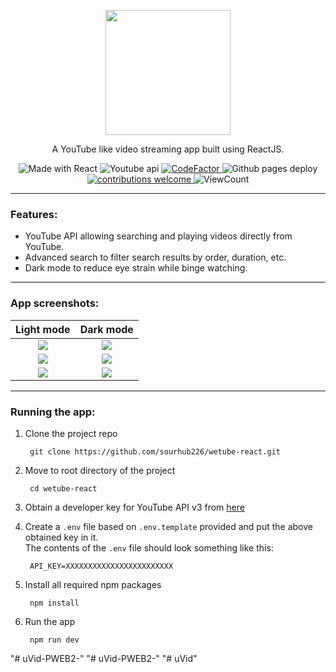 [<p align="center"><img src="app-logo.svg" width="200"></p>](https://sourhub226.github.io/wetube-react/)
<p align="center"> A YouTube like video streaming app built using ReactJS.</p>

<!-- Badges -->
<p align="center">
        <img src="https://img.shields.io/badge/React-20232A?style=flat&logo=react&logoColor=61DAFB" alt="Made with React">
        <img src="https://img.shields.io/static/v1?label=Youtube%20API&message=v3&color=white&labelColor=ff0000&logo=youtube" alt="Youtube api">      
        <a href="https://www.codefactor.io/repository/github/sourhub226/wetube-react">
                <img src="https://www.codefactor.io/repository/github/sourhub226/wetube-react/badge" alt="CodeFactor">
        </a>
        <img src="https://github.com/sourhub226/wetube-react/actions/workflows/main.yml/badge.svg" alt="Github pages deploy">
        <a href="https://github.com/sourhub226/wetube-react/issues">
                <img src="https://img.shields.io/badge/contributions-welcome-brightgreen.svg?style=flat" alt="contributions welcome">
        </a>
        <img src="https://views.whatilearened.today/views/github/sourhub226/todo-list-react.svg" alt="ViewCount">
</p>

---

### Features:
- YouTube API allowing searching and playing videos directly from YouTube.
- Advanced search to filter search results by order, duration, etc.
- Dark mode to reduce eye strain while binge watching.

---

### App screenshots:
Light mode                                        |Dark mode
:------------------------------------------------:|:-----------------------------------------------:
![](screenshots/advanced-search-light-min.png)    |![](screenshots/advanced-search-dark-min.png)
![](screenshots/homepage-light-min.png)           |![](screenshots/homepage-dark-min.png)
![](screenshots/watch-area-light-min.png)         |![](screenshots/watch-area-dark-min.png)

---

### Running the app: 
1. Clone the project repo

        git clone https://github.com/sourhub226/wetube-react.git
 
2. Move to root directory of the project 

        cd wetube-react
     
3. Obtain a developer key for YouTube API v3 from [here](https://developers.google.com/youtube/registering_an_application)
4. Create a `.env` file based on `.env.template` provided and put the above obtained key in it. <br>The contents of the `.env` file should look something like this:

        API_KEY=XXXXXXXXXXXXXXXXXXXXXXXX
        
5. Install all required npm packages

        npm install
    
6. Run the app

        npm run dev
"# uVid-PWEB2-" 
"# uVid-PWEB2-" 
"# uVid" 
